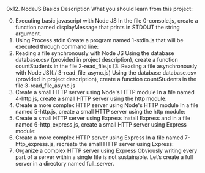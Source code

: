 0x12. NodeJS Basics
Description
What you should learn from this project:

0. Executing basic javascript with Node JS
In the file 0-console.js, create a function named displayMessage that prints in STDOUT the string argument.
1. Using Process stdin
Create a program named 1-stdin.js that will be executed through command line:
2. Reading a file synchronously with Node JS
Using the database database.csv (provided in project description), create a function countStudents in the file 2-read_file.js
[3. Reading a file asynchronously with Node JS](./ 3-read_file_async.js)
Using the database database.csv (provided in project description), create a function countStudents in the file 3-read_file_async.js
4. Create a small HTTP server using Node's HTTP module
In a file named 4-http.js, create a small HTTP server using the http module:
5. Create a more complex HTTP server using Node's HTTP module
In a file named 5-http.js, create a small HTTP server using the http module:
6. Create a small HTTP server using Express
Install Express and in a file named 6-http_express.js, create a small HTTP server using Express module:
7. Create a more complex HTTP server using Express
In a file named 7-http_express.js, recreate the small HTTP server using Express:
8. Organize a complex HTTP server using Express
Obviously writing every part of a server within a single file is not sustainable. Let’s create a full server in a directory named full_server.
